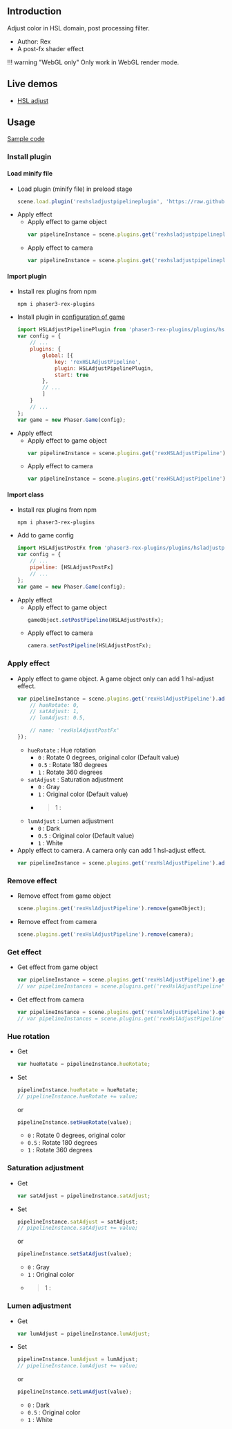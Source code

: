 ## Introduction

Adjust color in HSL domain, post processing filter.

- Author: Rex
- A post-fx shader effect

!!! warning "WebGL only"
    Only work in WebGL render mode.

## Live demos

- [HSL adjust](https://codepen.io/rexrainbow/pen/daPdoY)

## Usage

[Sample code](https://github.com/rexrainbow/phaser3-rex-notes/tree/master/examples/shader-hsladjust)

### Install plugin

#### Load minify file

- Load plugin (minify file) in preload stage
    ```javascript
    scene.load.plugin('rexhsladjustpipelineplugin', 'https://raw.githubusercontent.com/rexrainbow/phaser3-rex-notes/master/dist/rexhsladjustpipelineplugin.min.js', true);
    ```
- Apply effect
    - Apply effect to game object
        ```javascript
        var pipelineInstance = scene.plugins.get('rexhsladjustpipelineplugin').add(gameObject, config);
        ```
    - Apply effect to camera
        ```javascript
        var pipelineInstance = scene.plugins.get('rexhsladjustpipelineplugin').add(camera, config);
        ```

#### Import plugin

- Install rex plugins from npm
    ```
    npm i phaser3-rex-plugins
    ```
- Install plugin in [configuration of game](game.md#configuration)
    ```javascript
    import HSLAdjustPipelinePlugin from 'phaser3-rex-plugins/plugins/hsladjustpipeline-plugin.js';
    var config = {
        // ...
        plugins: {
            global: [{
                key: 'rexHSLAdjustPipeline',
                plugin: HSLAdjustPipelinePlugin,
                start: true
            },
            // ...
            ]
        }
        // ...
    };
    var game = new Phaser.Game(config);
    ```
- Apply effect
    - Apply effect to game object
        ```javascript
        var pipelineInstance = scene.plugins.get('rexHSLAdjustPipeline').add(gameObject, config);
        ```
    - Apply effect to camera
        ```javascript
        var pipelineInstance = scene.plugins.get('rexHSLAdjustPipeline').add(camera, config);
        ```

#### Import class

- Install rex plugins from npm
    ```
    npm i phaser3-rex-plugins
    ```
- Add to game config
    ```javascript
    import HSLAdjustPostFx from 'phaser3-rex-plugins/plugins/hsladjustpipeline.js';
    var config = {
        // ...
        pipeline: [HSLAdjustPostFx]
        // ...
    };
    var game = new Phaser.Game(config);
    ```
- Apply effect
    - Apply effect to game object
        ```javascript
        gameObject.setPostPipeline(HSLAdjustPostFx);
        ```
    - Apply effect to camera
        ```javascript
        camera.setPostPipeline(HSLAdjustPostFx);
        ```

### Apply effect

- Apply effect to game object. A game object only can add 1 hsl-adjust effect.
    ```javascript
    var pipelineInstance = scene.plugins.get('rexHslAdjustPipeline').add(gameObject, {
        // hueRotate: 0,
        // satAdjust: 1,
        // lumAdjust: 0.5,

        // name: 'rexHslAdjustPostFx'
    });
    ```
    - `hueRotate` : Hue rotation
        - `0` : Rotate 0 degrees, original color (Default value)
        - `0.5` : Rotate 180 degrees
        - `1` : Rotate 360 degrees
    - `satAdjust` : Saturation adjustment
        - `0` : Gray
        - `1` : Original color (Default value)
        - > 1 :
    - `lumAdjust` : Lumen adjustment
        - `0` : Dark
        - `0.5` : Original color (Default value)
        - `1` : White
- Apply effect to camera. A camera only can add 1 hsl-adjust effect.
    ```javascript
    var pipelineInstance = scene.plugins.get('rexHslAdjustPipeline').add(camera, config);
    ```

### Remove effect

- Remove effect from game object
    ```javascript
    scene.plugins.get('rexHslAdjustPipeline').remove(gameObject);
    ```
- Remove effect from camera
    ```javascript
    scene.plugins.get('rexHslAdjustPipeline').remove(camera);
    ```

### Get effect

- Get effect from game object
    ```javascript
    var pipelineInstance = scene.plugins.get('rexHslAdjustPipeline').get(gameObject)[0];
    // var pipelineInstances = scene.plugins.get('rexHslAdjustPipeline').get(gameObject);
    ```
- Get effect from camera
    ```javascript
    var pipelineInstance = scene.plugins.get('rexHslAdjustPipeline').get(camera)[0];
    // var pipelineInstances = scene.plugins.get('rexHslAdjustPipeline').get(camera);
    ```

### Hue rotation

- Get
    ```javascript
    var hueRotate = pipelineInstance.hueRotate;
    ```
- Set
    ```javascript
    pipelineInstance.hueRotate = hueRotate;
    // pipelineInstance.hueRotate += value;
    ```
    or
    ```javascript
    pipelineInstance.setHueRotate(value);
    ```
    - `0` : Rotate 0 degrees, original color
    - `0.5` : Rotate 180 degrees
    - `1` : Rotate 360 degrees

### Saturation adjustment

- Get
    ```javascript
    var satAdjust = pipelineInstance.satAdjust;
    ```
- Set
    ```javascript
    pipelineInstance.satAdjust = satAdjust;
    // pipelineInstance.satAdjust += value;
    ```
    or
    ```javascript
    pipelineInstance.setSatAdjust(value);
    ```
    - `0` : Gray
    - `1` : Original color
    - > 1 :

### Lumen adjustment

- Get
    ```javascript
    var lumAdjust = pipelineInstance.lumAdjust;
    ```
- Set
    ```javascript
    pipelineInstance.lumAdjust = lumAdjust;
    // pipelineInstance.lumAdjust += value;
    ```
    or
    ```javascript
    pipelineInstance.setLumAdjust(value);
    ```
    - `0` : Dark
    - `0.5` : Original color
    - `1` : White
